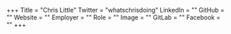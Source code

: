 +++
Title = "Chris Little"
Twitter = "whatschrisdoing"
LinkedIn = ""
GitHub = ""
Website = ""
Employer = ""
Role = ""
Image = ""
GitLab = ""
Facebook = ""
+++
